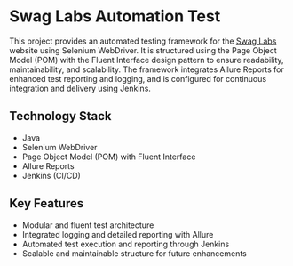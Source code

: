 # Swag Labs Automation Test

This project provides an automated testing framework for the [Swag Labs](https://www.saucedemo.com/) website using Selenium WebDriver. It is structured using the Page Object Model (POM) with the Fluent Interface design pattern to ensure readability, maintainability, and scalability. The framework integrates Allure Reports for enhanced test reporting and logging, and is configured for continuous integration and delivery using Jenkins.

## Technology Stack

- Java  
- Selenium WebDriver  
- Page Object Model (POM) with Fluent Interface  
- Allure Reports  
- Jenkins (CI/CD)

## Key Features

- Modular and fluent test architecture  
- Integrated logging and detailed reporting with Allure  
- Automated test execution and reporting through Jenkins  
- Scalable and maintainable structure for future enhancements


